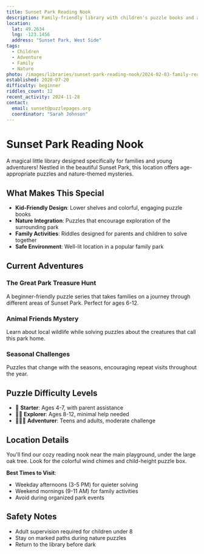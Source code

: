 ```yaml
---
title: Sunset Park Reading Nook
description: Family-friendly library with children's puzzle books and adventure-themed riddles. Perfect for young puzzle solvers and families exploring together.
location:
  lat: 49.2634
  lng: -123.1456
  address: "Sunset Park, West Side"
tags:
  - Children
  - Adventure
  - Family
  - Nature
photo: /images/libraries/sunset-park-reading-nook/2024-02-03-family-reading-1.jpg
established: 2020-07-20
difficulty: beginner
riddles_count: 12
recent_activity: 2024-11-28
contact:
  email: sunset@puzzlepages.org
  coordinator: "Sarah Johnson"
---
```


# Sunset Park Reading Nook

A magical little library designed specifically for families and young adventurers! Nestled in the beautiful Sunset Park, this location offers age-appropriate puzzles and nature-themed mysteries.

## What Makes This Special

- **Kid-Friendly Design**: Lower shelves and colorful, engaging puzzle books
- **Nature Integration**: Puzzles that encourage exploration of the surrounding park
- **Family Activities**: Riddles designed for parents and children to solve together
- **Safe Environment**: Well-lit location in a popular family park

## Current Adventures

### The Great Park Treasure Hunt
A beginner-friendly puzzle series that takes families on a journey through different areas of Sunset Park. Perfect for ages 6-12.

### Animal Friends Mystery
Learn about local wildlife while solving puzzles about the creatures that call this park home.

### Seasonal Challenges
Puzzles that change with the seasons, encouraging repeat visits throughout the year.

## Puzzle Difficulty Levels

- 🌟 **Starter**: Ages 4-7, with parent assistance
- 🌟🌟 **Explorer**: Ages 8-12, minimal help needed
- 🌟🌟🌟 **Adventurer**: Teens and adults, moderate challenge

## Location Details

You'll find our cozy reading nook near the main playground, under the large oak tree. Look for the colorful wind chimes and child-height puzzle box.

**Best Times to Visit**: 
- Weekday afternoons (3-5 PM) for quieter solving
- Weekend mornings (9-11 AM) for family activities
- Avoid during organized park events

## Safety Notes

- Adult supervision required for children under 8
- Stay on marked paths during nature puzzles
- Return to the library before dark
